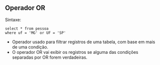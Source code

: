 Operador OR
------------

Sintaxe:

	select * from pessoa
	where uf = 'MG' or UF = 'SP'

- Operador usado para filtrar registros de uma tabela, com base em mais de uma condição.
- O operador OR vai exibir os registros se alguma das condições separadas por OR forem verdadeiras.